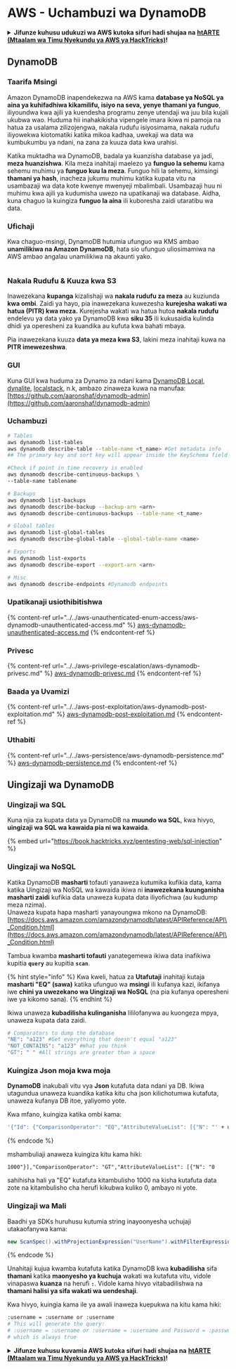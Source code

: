 # AWS - Uchambuzi wa DynamoDB

<details>

<summary><strong>Jifunze kuhusu udukuzi wa AWS kutoka sifuri hadi shujaa na</strong> <a href="https://training.hacktricks.xyz/courses/arte"><strong>htARTE (Mtaalam wa Timu Nyekundu ya AWS ya HackTricks)</strong></a><strong>!</strong></summary>

Njia nyingine za kusaidia HackTricks:

* Ikiwa unataka kuona **kampuni yako ikionekana katika HackTricks** au **kupakua HackTricks kwa PDF** Angalia [**MIPANGO YA KUJIUNGA**](https://github.com/sponsors/carlospolop)!
* Pata [**bidhaa rasmi za PEASS & HackTricks**](https://peass.creator-spring.com)
* Gundua [**Familia ya PEASS**](https://opensea.io/collection/the-peass-family), mkusanyiko wetu wa [**NFTs**](https://opensea.io/collection/the-peass-family) ya kipekee
* **Jiunge na** 💬 [**Kikundi cha Discord**](https://discord.gg/hRep4RUj7f) au [**kikundi cha telegram**](https://t.me/peass) au **tufuate** kwenye **Twitter** 🐦 [**@hacktricks_live**](https://twitter.com/hacktricks_live)**.**
* **Shiriki mbinu zako za udukuzi kwa kuwasilisha PRs kwa** [**HackTricks**](https://github.com/carlospolop/hacktricks) na [**HackTricks Cloud**](https://github.com/carlospolop/hacktricks-cloud) repos za github.

</details>

## DynamoDB

### Taarifa Msingi

Amazon DynamoDB inapendekezwa na AWS kama **database ya NoSQL ya aina ya kuhifadhiwa kikamilifu, isiyo na seva, yenye thamani ya funguo**, iliyoundwa kwa ajili ya kuendesha programu zenye utendaji wa juu bila kujali ukubwa wao. Huduma hii inahakikisha vipengele imara ikiwa ni pamoja na hatua za usalama zilizojengwa, nakala rudufu isiyosimama, nakala rudufu iliyowekwa kiotomatiki katika mikoa kadhaa, uwekaji wa data wa kumbukumbu ya ndani, na zana za kuuza data kwa urahisi.

Katika muktadha wa DynamoDB, badala ya kuanzisha database ya jadi, **meza huanzishwa**. Kila meza inahitaji maelezo ya **funguo la sehemu** kama sehemu muhimu ya **funguo kuu la meza**. Funguo hili la sehemu, kimsingi **thamani ya hash**, inacheza jukumu muhimu katika kupata vitu na usambazaji wa data kote kwenye mwenyeji mbalimbali. Usambazaji huu ni muhimu kwa ajili ya kudumisha uwezo na upatikanaji wa database. Aidha, kuna chaguo la kuingiza **funguo la aina** ili kuboresha zaidi utaratibu wa data.

### Ufichaji

Kwa chaguo-msingi, DynamoDB hutumia ufunguo wa KMS ambao **unamilikiwa na Amazon DynamoDB**, hata sio ufunguo uliosimamiwa na AWS ambao angalau unamilikiwa na akaunti yako.

<figure><img src="https://lh4.googleusercontent.com/JjtNS7aA-_GRMgZb4v93jWEQJi6DQdUPq0FEpzZPdeyCeNoG05p0NJiV9Zs-ULs_-Tfjmx0W1ZgsE2Ui2ljo7D-1a87Xny-gpLVQO0XmXdFoph9ci1RepbVNwaCe9oPruEZSEDxGTxF5dIv6pW1WpT6kWA=s2048" alt=""><figcaption></figcaption></figure>

### Nakala Rudufu & Kuuza kwa S3

Inawezekana **kupanga** kizalishaji wa **nakala rudufu za meza** au kuziunda **kwa ombi**. Zaidi ya hayo, pia inawezekana kuwezesha **kurejesha wakati wa hatua (PITR) kwa meza.** Kurejesha wakati wa hatua hutoa **nakala rudufu** endelevu ya data yako ya DynamoDB kwa **siku 35** ili kukusaidia kulinda dhidi ya operesheni za kuandika au kufuta kwa bahati mbaya.

Pia inawezekana kuuza **data ya meza kwa S3**, lakini meza inahitaji kuwa na **PITR imewezeshwa**.

### GUI

Kuna GUI kwa huduma za Dynamo za ndani kama [DynamoDB Local](https://aws.amazon.com/blogs/aws/dynamodb-local-for-desktop-development/), [dynalite](https://github.com/mhart/dynalite), [localstack](https://github.com/localstack/localstack), n.k, ambazo zinaweza kuwa na manufaa: [https://github.com/aaronshaf/dynamodb-admin](https://github.com/aaronshaf/dynamodb-admin)

### Uchambuzi
```bash
# Tables
aws dynamodb list-tables
aws dynamodb describe-table --table-name <t_name> #Get metadata info
## The primary key and sort key will appear inside the KeySchema field

#Check if point in time recovery is enabled
aws dynamodb describe-continuous-backups \
--table-name tablename

# Backups
aws dynamodb list-backups
aws dynamodb describe-backup --backup-arn <arn>
aws dynamodb describe-continuous-backups --table-name <t_name>

# Global tables
aws dynamodb list-global-tables
aws dynamodb describe-global-table --global-table-name <name>

# Exports
aws dynamodb list-exports
aws dynamodb describe-export --export-arn <arn>

# Misc
aws dynamodb describe-endpoints #Dynamodb endpoints
```
### Upatikanaji usiothibitishwa

{% content-ref url="../../aws-unauthenticated-enum-access/aws-dynamodb-unauthenticated-access.md" %}
[aws-dynamodb-unauthenticated-access.md](../../aws-unauthenticated-enum-access/aws-dynamodb-unauthenticated-access.md)
{% endcontent-ref %}

### Privesc

{% content-ref url="../../aws-privilege-escalation/aws-dynamodb-privesc.md" %}
[aws-dynamodb-privesc.md](../../aws-privilege-escalation/aws-dynamodb-privesc.md)
{% endcontent-ref %}

### Baada ya Uvamizi

{% content-ref url="../../aws-post-exploitation/aws-dynamodb-post-exploitation.md" %}
[aws-dynamodb-post-exploitation.md](../../aws-post-exploitation/aws-dynamodb-post-exploitation.md)
{% endcontent-ref %}

### Uthabiti

{% content-ref url="../../aws-persistence/aws-dynamodb-persistence.md" %}
[aws-dynamodb-persistence.md](../../aws-persistence/aws-dynamodb-persistence.md)
{% endcontent-ref %}

## Uingizaji wa DynamoDB

### Uingizaji wa SQL

Kuna njia za kupata data ya DynamoDB na **muundo wa SQL**, kwa hivyo, **uingizaji wa SQL wa kawaida pia ni wa kawaida**.

{% embed url="https://book.hacktricks.xyz/pentesting-web/sql-injection" %}

### Uingizaji wa NoSQL

Katika DynamoDB **masharti** tofauti yanaweza kutumika kufikia data, kama katika Uingizaji wa NoSQL wa kawaida ikiwa ni **inawezekana kuunganisha masharti zaidi** kufikia data unaweza kupata data iliyofichwa (au kudump meza nzima).\
Unaweza kupata hapa masharti yanayoungwa mkono na DynamoDB: [https://docs.aws.amazon.com/amazondynamodb/latest/APIReference/API\_Condition.html](https://docs.aws.amazon.com/amazondynamodb/latest/APIReference/API\_Condition.html)

Tambua kwamba **masharti tofauti** yanategemewa ikiwa data inafikiwa kupitia **`query`** au kupitia **`scan`**.

{% hint style="info" %}
Kwa kweli, hatua za **Utafutaji** inahitaji kutaja **masharti "EQ" (sawa)** katika ufunguo wa **msingi** ili kufanya kazi, ikifanya iwe **chini ya uwezekano wa Uingizaji wa NoSQL** (na pia kufanya operesheni iwe ya kikomo sana).
{% endhint %}

Ikiwa unaweza **kubadilisha kulinganisha** lililofanywa au kuongeza mpya, unaweza kupata data zaidi.
```bash
# Comparators to dump the database
"NE": "a123" #Get everything that doesn't equal "a123"
"NOT_CONTAINS": "a123" #What you think
"GT": " " #All strings are greater than a space
```
### Kuingiza Json moja kwa moja

**DynamoDB** inakubali vitu vya **Json** kutafuta data ndani ya DB. Ikiwa utagundua unaweza kuandika katika kitu cha json kilichotumwa kutafuta, unaweza kufanya DB itoe, yaliyomo yote.

Kwa mfano, kuingiza katika ombi kama:
```bash
'{"Id": {"ComparisonOperator": "EQ","AttributeValueList": [{"N": "' + user_input + '"}]}}'
```
{% endcode %}

mshambuliaji anaweza kuingiza kitu kama hiki:

`1000"}],"ComparisonOperator": "GT","AttributeValueList": [{"N": "0`

sahihisha hali ya "EQ" kutafuta kitambulisho 1000 na kisha kutafuta data zote na kitambulisho cha herufi kikubwa kuliko 0, ambayo ni yote.

### Uingizaji wa Mali

Baadhi ya SDKs huruhusu kutumia string inayoonyesha uchujaji utakaofanywa kama:
```java
new ScanSpec().withProjectionExpression("UserName").withFilterExpression(user_input+" = :username and Password = :password").withValueMap(valueMap)
```
{% endcode %}

Unahitaji kujua kwamba kutafuta katika DynamoDB kwa **kubadilisha** sifa **thamani** katika **maonyesho ya kuchuja** wakati wa kutafuta vitu, vidole vinapaswa **kuanza** na herufi **`:`**. Vidole kama hivyo vitabadilishwa na **thamani halisi ya sifa wakati wa uendeshaji**.

Kwa hivyo, kuingia kama ile ya awali inaweza kuepukwa na kitu kama hiki:
```bash
:username = :username or :username
# This will generate the query:
# :username = :username or :username = :username and Password = :password
# which is always true
```
<details>

<summary><strong>Jifunze kuhusu kuvamia AWS kutoka sifuri hadi shujaa na</strong> <a href="https://training.hacktricks.xyz/courses/arte"><strong>htARTE (Mtaalam wa Timu Nyekundu ya AWS ya HackTricks)</strong></a><strong>!</strong></summary>

Njia nyingine za kusaidia HackTricks:

* Ikiwa unataka kuona **kampuni yako ikitangazwa kwenye HackTricks** au **kupakua HackTricks kwa PDF** Angalia [**MIPANGO YA KUJIUNGA**](https://github.com/sponsors/carlospolop)!
* Pata [**bidhaa rasmi za PEASS & HackTricks**](https://peass.creator-spring.com)
* Gundua [**Familia ya PEASS**](https://opensea.io/collection/the-peass-family), mkusanyiko wetu wa [**NFTs**](https://opensea.io/collection/the-peass-family) za kipekee
* **Jiunge na** 💬 [**Kikundi cha Discord**](https://discord.gg/hRep4RUj7f) au kikundi cha [**telegram**](https://t.me/peass) au **tufuate** kwenye **Twitter** 🐦 [**@hacktricks_live**](https://twitter.com/hacktricks_live)**.**
* **Shiriki mbinu zako za kuvamia kwa kuwasilisha PRs kwa** [**HackTricks**](https://github.com/carlospolop/hacktricks) na [**HackTricks Cloud**](https://github.com/carlospolop/hacktricks-cloud) repos za github.

</details>

